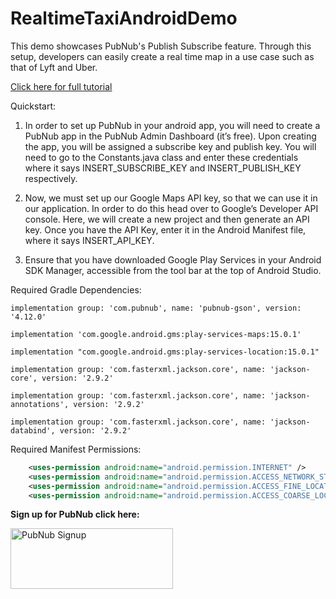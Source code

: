 # RealtimeTaxiAndroidDemo

This demo showcases PubNub's Publish Subscribe feature. Through this setup, developers can easily create a real time map in a use case such as that of Lyft and Uber. 

[Click here for full tutorial](https://www.pubnub.com/blog/build-your-own-uber-lyft-app-geolocation-tracking-android/)

Quickstart:

1. In order to set up PubNub in your android app, you will need to create a PubNub app in the PubNub Admin Dashboard (it’s free). Upon creating the app, you will be assigned a subscribe key and publish key. You will need to go to the Constants.java class and enter these credentials where it says INSERT_SUBSCRIBE_KEY and INSERT_PUBLISH_KEY respectively.

2. Now, we must set up our Google Maps API key, so that we can use it in our application. In order to do this head over to Google’s Developer API console. Here, we will create a new project and then generate an API key. Once you have the API Key, enter it in the Android Manifest file, where it says INSERT_API_KEY.

3. Ensure that you have downloaded Google Play Services in your Android SDK Manager, accessible from the tool bar at the top of Android Studio. 

Required Gradle Dependencies:

``` 
implementation group: 'com.pubnub', name: 'pubnub-gson', version: '4.12.0'

implementation 'com.google.android.gms:play-services-maps:15.0.1'

implementation "com.google.android.gms:play-services-location:15.0.1"

implementation group: 'com.fasterxml.jackson.core', name: 'jackson-core', version: '2.9.2'

implementation group: 'com.fasterxml.jackson.core', name: 'jackson-annotations', version: '2.9.2'

implementation group: 'com.fasterxml.jackson.core', name: 'jackson-databind', version: '2.9.2'
```

Required Manifest Permissions:

``` xml
    <uses-permission android:name="android.permission.INTERNET" />
    <uses-permission android:name="android.permission.ACCESS_NETWORK_STATE" />
    <uses-permission android:name="android.permission.ACCESS_FINE_LOCATION" />
    <uses-permission android:name="android.permission.ACCESS_COARSE_LOCATION" />
```

**Sign up for PubNub click here:**

<a href="https://dashboard.pubnub.com/signup?devrel_gh=RealtimeTaxiAndroidDemo">
    <img alt="PubNub Signup" src="https://i.imgur.com/og5DDjf.png" width=260 height=97/>
</a>

